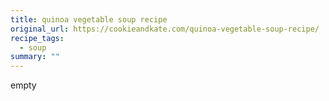 ```yaml
---
title: quinoa vegetable soup recipe
original_url: https://cookieandkate.com/quinoa-vegetable-soup-recipe/
recipe_tags: 
  - soup
summary: ""
---
```


empty